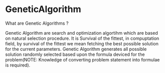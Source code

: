 # GeneticAlgorithm

 What are Genetic Algorithms ?

Genetic Algorithm are search and optimization algortihm which are based on natural selection procedure. It is Survival of the fittest, in compuptation field, by survival of the fittest we mean fetching the best possible solution for the current parameters. Genetic Algorithm generates all possible solution randomly selected based upon the formula deviced for the problem(NOTE: Knowledge of converting problem statement into formulae is required).